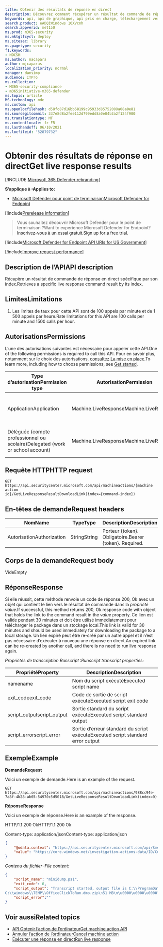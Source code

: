 ```yaml
---
title: Obtenir des résultats de réponse en direct
description: Découvrez comment récupérer un résultat de commande de réponse en direct spécifique par son index.
keywords: api, api de graphique, api pris en charge, téléchargement vers la bibliothèque
search.product: eADQiWindows 10XVcnh
search.appverid: met150
ms.prod: m365-security
ms.mktglfcycl: deploy
ms.sitesec: library
ms.pagetype: security
f1.keywords:
- NOCSH
ms.author: macapara
author: mjcaparas
localization_priority: normal
manager: dansimp
audience: ITPro
ms.collection:
- M365-security-compliance
- m365initiative-m365-defender
ms.topic: article
MS.technology: mde
ms.custom: api
ms.openlocfilehash: d58fc87d16bb58199c95933d85752008a08a0e81
ms.sourcegitcommit: 337e8d8a2fee112d799edd8a0e04b3a2f124f900
ms.translationtype: MT
ms.contentlocale: fr-FR
ms.lasthandoff: 06/10/2021
ms.locfileid: "52879732"
---
```

#  <a name="get-live-response-results"></a><span data-ttu-id="3a9bb-104">Obtenir des résultats de réponse en direct</span><span class="sxs-lookup"><span data-stu-id="3a9bb-104">Get live response results</span></span>

[!INCLUDE [Microsoft 365 Defender rebranding](../../includes/microsoft-defender.md)]

<span data-ttu-id="3a9bb-105">**S’applique à :**</span><span class="sxs-lookup"><span data-stu-id="3a9bb-105">**Applies to:**</span></span>
- [<span data-ttu-id="3a9bb-106">Microsoft Defender pour point de terminaison</span><span class="sxs-lookup"><span data-stu-id="3a9bb-106">Microsoft Defender for Endpoint</span></span>](https://go.microsoft.com/fwlink/p/?linkid=2146631)

[!include[Prerelease information](../../includes/prerelease.md)]

><span data-ttu-id="3a9bb-107">Vous souhaitez découvrir Microsoft Defender pour le point de terminaison ?</span><span class="sxs-lookup"><span data-stu-id="3a9bb-107">Want to experience Microsoft Defender for Endpoint?</span></span> [<span data-ttu-id="3a9bb-108">Inscrivez-vous à un essai gratuit.</span><span class="sxs-lookup"><span data-stu-id="3a9bb-108">Sign up for a free trial.</span></span>](https://www.microsoft.com/microsoft-365/windows/microsoft-defender-atp?ocid=docs-wdatp-exposedapis-abovefoldlink) 

[!include[Microsoft Defender for Endpoint API URIs for US Government](../../includes/microsoft-defender-api-usgov.md)]

[!include[Improve request performance](../../includes/improve-request-performance.md)]

## <a name="api-description"></a><span data-ttu-id="3a9bb-109">Description de l’API</span><span class="sxs-lookup"><span data-stu-id="3a9bb-109">API description</span></span>

<span data-ttu-id="3a9bb-110">Récupère un résultat de commande de réponse en direct spécifique par son index.</span><span class="sxs-lookup"><span data-stu-id="3a9bb-110">Retrieves a specific live response command result by its index.</span></span>

## <a name="limitations"></a><span data-ttu-id="3a9bb-111">Limites</span><span class="sxs-lookup"><span data-stu-id="3a9bb-111">Limitations</span></span>

1.  <span data-ttu-id="3a9bb-112">Les limites de taux pour cette API sont de 100 appels par minute et de 1 500 appels par heure.</span><span class="sxs-lookup"><span data-stu-id="3a9bb-112">Rate limitations for this API are 100 calls per minute and 1500 calls per hour.</span></span>

## <a name="permissions"></a><span data-ttu-id="3a9bb-113">Autorisations</span><span class="sxs-lookup"><span data-stu-id="3a9bb-113">Permissions</span></span>

<span data-ttu-id="3a9bb-114">L’une des autorisations suivantes est nécessaire pour appeler cette API.</span><span class="sxs-lookup"><span data-stu-id="3a9bb-114">One of the following permissions is required to call this API.</span></span> <span data-ttu-id="3a9bb-115">Pour en savoir plus, notamment sur le choix des autorisations, [consultez La mise en place.](apis-intro.md)</span><span class="sxs-lookup"><span data-stu-id="3a9bb-115">To learn more, including how to choose permissions, see [Get started](apis-intro.md).</span></span>

| <span data-ttu-id="3a9bb-116">Type d’autorisation</span><span class="sxs-lookup"><span data-stu-id="3a9bb-116">Permission type</span></span>                    | <span data-ttu-id="3a9bb-117">Autorisation</span><span class="sxs-lookup"><span data-stu-id="3a9bb-117">Permission</span></span>           | <span data-ttu-id="3a9bb-118">Nom d’affichage de l’autorisation</span><span class="sxs-lookup"><span data-stu-id="3a9bb-118">Permission display name</span></span>                   |
|------------------------------------|----------------------|-------------------------------------------|
| <span data-ttu-id="3a9bb-119">Application</span><span class="sxs-lookup"><span data-stu-id="3a9bb-119">Application</span></span>                        | <span data-ttu-id="3a9bb-120">Machine.LiveResponse</span><span class="sxs-lookup"><span data-stu-id="3a9bb-120">Machine.LiveResponse</span></span> | <span data-ttu-id="3a9bb-121">Exécuter une réponse en direct sur un ordinateur spécifique</span><span class="sxs-lookup"><span data-stu-id="3a9bb-121">Run live response on a specific machine</span></span> |
| <span data-ttu-id="3a9bb-122">Déléguée (compte professionnel ou scolaire)</span><span class="sxs-lookup"><span data-stu-id="3a9bb-122">Delegated (work or school account)</span></span> | <span data-ttu-id="3a9bb-123">Machine.LiveResponse</span><span class="sxs-lookup"><span data-stu-id="3a9bb-123">Machine.LiveResponse</span></span> | <span data-ttu-id="3a9bb-124">Exécuter une réponse en direct sur un ordinateur spécifique</span><span class="sxs-lookup"><span data-stu-id="3a9bb-124">Run live response on a specific machine</span></span> |

## <a name="http-request"></a><span data-ttu-id="3a9bb-125">Requête HTTP</span><span class="sxs-lookup"><span data-stu-id="3a9bb-125">HTTP request</span></span>

```HTTP
GET https://api.securitycenter.microsoft.com/api/machineactions/{machine action
id}/GetLiveResponseResultDownloadLink(index={command-index})
```

## <a name="request-headers"></a><span data-ttu-id="3a9bb-126">En-têtes de demande</span><span class="sxs-lookup"><span data-stu-id="3a9bb-126">Request headers</span></span>

| <span data-ttu-id="3a9bb-127">Nom</span><span class="sxs-lookup"><span data-stu-id="3a9bb-127">Name</span></span>      | <span data-ttu-id="3a9bb-128">Type</span><span class="sxs-lookup"><span data-stu-id="3a9bb-128">Type</span></span> | <span data-ttu-id="3a9bb-129">Description</span><span class="sxs-lookup"><span data-stu-id="3a9bb-129">Description</span></span>               |
|---------------|----------|-------------------------------|
| <span data-ttu-id="3a9bb-130">Autorisation</span><span class="sxs-lookup"><span data-stu-id="3a9bb-130">Authorization</span></span> | <span data-ttu-id="3a9bb-131">String</span><span class="sxs-lookup"><span data-stu-id="3a9bb-131">String</span></span>   | <span data-ttu-id="3a9bb-p103">Porteur {token}. Obligatoire.</span><span class="sxs-lookup"><span data-stu-id="3a9bb-p103">Bearer {token}. Required.</span></span> |

## <a name="request-body"></a><span data-ttu-id="3a9bb-134">Corps de la demande</span><span class="sxs-lookup"><span data-stu-id="3a9bb-134">Request body</span></span>

<span data-ttu-id="3a9bb-135">Vide</span><span class="sxs-lookup"><span data-stu-id="3a9bb-135">Empty</span></span>

## <a name="response"></a><span data-ttu-id="3a9bb-136">Réponse</span><span class="sxs-lookup"><span data-stu-id="3a9bb-136">Response</span></span>

<span data-ttu-id="3a9bb-137">Si elle réussit, cette méthode renvoie un code de réponse 200, Ok avec un objet qui contient le lien vers le résultat de commande dans la *propriété value.*</span><span class="sxs-lookup"><span data-stu-id="3a9bb-137">If successful, this method returns 200, Ok response code with object that holds the link to the command result in the *value* property.</span></span> <span data-ttu-id="3a9bb-138">Ce lien est valide pendant 30 minutes et doit être utilisé immédiatement pour télécharger le package dans un stockage local.</span><span class="sxs-lookup"><span data-stu-id="3a9bb-138">This link is valid for 30 minutes and should be used immediately for downloading the package to a local storage.</span></span> <span data-ttu-id="3a9bb-139">Un lien expiré peut être re-créé par un autre appel et il n’est pas nécessaire d’exécuter à nouveau une réponse en direct.</span><span class="sxs-lookup"><span data-stu-id="3a9bb-139">An expired link can be re-created by another call, and there is no need to run live response again.</span></span>

<span data-ttu-id="3a9bb-140">*Propriétés de transcription Runscript :*</span><span class="sxs-lookup"><span data-stu-id="3a9bb-140">*Runscript transcript properties:*</span></span>

| <span data-ttu-id="3a9bb-141">Propriété</span><span class="sxs-lookup"><span data-stu-id="3a9bb-141">Property</span></span>  | <span data-ttu-id="3a9bb-142">Description</span><span class="sxs-lookup"><span data-stu-id="3a9bb-142">Description</span></span>                       |
|---------------|---------------------------------------|
| <span data-ttu-id="3a9bb-143">name</span><span class="sxs-lookup"><span data-stu-id="3a9bb-143">name</span></span>          | <span data-ttu-id="3a9bb-144">Nom du script exécuté</span><span class="sxs-lookup"><span data-stu-id="3a9bb-144">Executed script name</span></span>                  |
| <span data-ttu-id="3a9bb-145">exit_code</span><span class="sxs-lookup"><span data-stu-id="3a9bb-145">exit_code</span></span>     | <span data-ttu-id="3a9bb-146">Code de sortie de script exécuté</span><span class="sxs-lookup"><span data-stu-id="3a9bb-146">Executed script exit code</span></span>             |
| <span data-ttu-id="3a9bb-147">script_output</span><span class="sxs-lookup"><span data-stu-id="3a9bb-147">script_output</span></span> | <span data-ttu-id="3a9bb-148">Sortie standard du script exécuté</span><span class="sxs-lookup"><span data-stu-id="3a9bb-148">Executed script standard output</span></span>       |
| <span data-ttu-id="3a9bb-149">script_error</span><span class="sxs-lookup"><span data-stu-id="3a9bb-149">script_error</span></span>  | <span data-ttu-id="3a9bb-150">Sortie d’erreur standard du script exécuté</span><span class="sxs-lookup"><span data-stu-id="3a9bb-150">Executed script standard error output</span></span> |

## <a name="example"></a><span data-ttu-id="3a9bb-151">Exemple</span><span class="sxs-lookup"><span data-stu-id="3a9bb-151">Example</span></span>

<span data-ttu-id="3a9bb-152">**Demande**</span><span class="sxs-lookup"><span data-stu-id="3a9bb-152">**Request**</span></span>

<span data-ttu-id="3a9bb-153">Voici un exemple de demande.</span><span class="sxs-lookup"><span data-stu-id="3a9bb-153">Here is an example of the request.</span></span>

```HTTP
GET
https://api.securitycenter.microsoft.com/api/machineactions/988cc94e-7a8f-4b28-ab65-54970c5d5018/GetLiveResponseResultDownloadLink(index=0)
```

<span data-ttu-id="3a9bb-154">**Réponse**</span><span class="sxs-lookup"><span data-stu-id="3a9bb-154">**Response**</span></span>

<span data-ttu-id="3a9bb-155">Voici un exemple de réponse.</span><span class="sxs-lookup"><span data-stu-id="3a9bb-155">Here is an example of the response.</span></span>

<span data-ttu-id="3a9bb-156">HTTP/1.1 200 Ok</span><span class="sxs-lookup"><span data-stu-id="3a9bb-156">HTTP/1.1 200 Ok</span></span>

<span data-ttu-id="3a9bb-157">Content-type: application/json</span><span class="sxs-lookup"><span data-stu-id="3a9bb-157">Content-type: application/json</span></span>

```JSON
{
    "@odata.context": "https://api.securitycenter.microsoft.com/api/$metadata#Edm.String",
    "value": "https://core.windows.net/investigation-actions-data/ID/CustomPlaybookCommandOutput/4ed5e7807ad1fe59b00b664fe06a0f07?se=2021-02-04T16%3A13%3A50Z&sp=r&sv=2019-07-07&sr=b&sig=1dYGe9rPvUlXBPvYSmr6/OLXPY98m8qWqfIQCBbyZTY%3D"
}
```

<span data-ttu-id="3a9bb-158">*Contenu du fichier :*</span><span class="sxs-lookup"><span data-stu-id="3a9bb-158">*File content:*</span></span> 

```JSON
{
    "script_name": "minidump.ps1",
    "exit_code": 0,
    "script_output": "Transcript started, output file is C:\\ProgramData\\Microsoft\\Windows Defender Advanced Threat Protection\\Temp\\PSScriptOutputs\\PSScript_Transcript_{TRANSCRIPT_ID}.txt
C:\\windows\\TEMP\\OfficeClickToRun.dmp.zip\n51 MB\n\u0000\u0000\u0000",
    "script_error":""
}
```

## <a name="related-topics"></a><span data-ttu-id="3a9bb-159">Voir aussi</span><span class="sxs-lookup"><span data-stu-id="3a9bb-159">Related topics</span></span>

- [<span data-ttu-id="3a9bb-160">API Obtenir l’action de l’ordinateur</span><span class="sxs-lookup"><span data-stu-id="3a9bb-160">Get machine action API</span></span>](get-machineaction-object.md)
- [<span data-ttu-id="3a9bb-161">Annuler l’action de l’ordinateur</span><span class="sxs-lookup"><span data-stu-id="3a9bb-161">Cancel machine action</span></span>](cancel-machine-action.md)
- [<span data-ttu-id="3a9bb-162">Exécuter une réponse en direct</span><span class="sxs-lookup"><span data-stu-id="3a9bb-162">Run live response</span></span>](run-live-response.md) 

